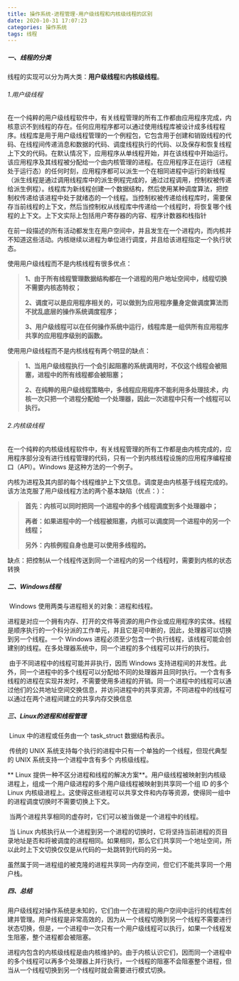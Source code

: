 ```yaml
---
title: 操作系统-进程管理-用户级线程和内核级线程的区别
date: 2020-10-31 17:07:23
categories: 操作系统
tags: 线程
---
```

##### 一、线程的分类

​	线程的实现可以分为两大类：**用户级线程**和**内核级线程**。

###### 1.用户级线程

​	在一个纯粹的用户级线程软件中，有关线程管理的所有工作都由应用程序完成，内核意识不到线程的存在。任何应用程序都可以通过使用线程库被设计成多线程程序。线程库是用于用户级线程管理的一个例程包，它包含用于创建和销毁线程的代码、在线程间传递消息和数据的代码、调度线程执行的代码、以及保存和恢复线程上下文的代码。在默认情况下，应用程序从单线程开始，并在该线程中开始运行。该应用程序及其线程被分配给一个由内核管理的进程。在应用程序正在运行（进程处于运行态）的任何时刻，应用程序都可以派生一个在相同进程中运行的新线程（派生线程是通过调用线程库中的派生例程完成的，通过过程调用，控制权被传递给派生例程）。线程库为新线程创建一个数据结构，然后使用某种调度算法，把控制权传递给该进程中处于就绪态的一个线程。当控制权被传递给线程库时，需要保存当前线程的上下文，然后当控制权从线程库中传递给一个线程时，将恢复哪个线程的上下文。上下文实际上包括用户寄存器的内容、程序计数器和栈指针

在前一段描述的所有活动都发生在用户空间中，并且发生在一个进程内，而内核并不知道这些活动。内核继续以进程为单位进行调度，并且给该进程指定一个执行状态。

使用用户级线程而不是内核线程有很多优点：

> **1、由于所有线程管理数据结构都在一个进程的用户地址空间中，线程切换不需要内核态特权；**
>
> **2、调度可以是应用程序相关的，可以做到为应用程序量身定做调度算法而不扰乱底层的操作系统调度程序；**
>
> **3、用户级线程可以在任何操作系统中运行，线程库是一组供所有应用程序共享的应用程序级别的函数。**

使用用户级线程而不是内核线程有两个明显的缺点：

> **1、当用户级线程执行一个会引起阻塞的系统调用时，不仅这个线程会被阻塞，进程中的所有线程都会被阻塞；**
>
> **2、在纯粹的用户级线程策略中，多线程应用程序不能利用多处理技术，内核一次只把一个进程分配给一个处理器，因此一次进程中只有一个线程可以执行。**



###### 2.内核级线程

在一个纯粹的内核级线程软件中，有关线程管理的所有工作都是由内核完成的，应用程序部分没有进行线程管理的代码，只有一个到内核线程设施的应用程序编程接口（API）。Windows 是这种方法的一个例子。

内核为进程及其内部的每个线程维护上下文信息。调度是由内核基于线程完成的。该方法克服了用户级线程方法的两个基本缺陷（优点：）：

> **首先：内核可以同时把同一个进程中的多个线程调度到多个处理器中；**
>
> **再者：如果进程中的一个线程被阻塞，内核可以调度同一个进程中的另一个线程；**
>
> **另外：内核例程自身也是可以使用多线程的。**

缺点：把控制从一个线程传送到同一个进程内的另一个线程时，需要到内核的状态转换



##### 二、Windows线程

​	Windows 使用两类与进程相关的对象：进程和线程。

​	进程是对应一个拥有内存、打开的文件等资源的用户作业或应用程序的实体。线程是顺序执行的一个科分派的工作单元，并且它是可中断的，因此，处理器可以切换到另一个线程。一个 Windows 进程必须至少包含一个执行线程，该线程可能会创建别的线程。在多处理器系统中，同一个进程的多个线程可以并行的执行。

​	由于不同进程中的线程可能并非执行，因而 Windows 支持进程间的并发性。此外，同一个进程中的多个线程可以分配给不同的处理器并且同时执行。一个含有多线程的进程在实现并发时，不需要使用多进程的开销。同一个进程中的线程可以通过他们的公共地址空间交换信息，并访问进程中的共享资源，不同进程中的线程可以通过在两个进程间建立的共享内存交换信息



##### 三、Linux的进程和线程管理

​	Linux 中的进程或任务由一个 task_struct 数据结构表示。

​	传统的 UNIX 系统支持每个执行的进程中只有一个单独的一个线程，但现代典型的 UNIX 系统支持一个进程中含有多个 内核级线程。

**	Linux 提供一种不区分进程和线程的解决方案**。用户级线程被映射到内核级进程上，组成一个用户级进程的多个用户级线程被映射到共享同一个组 ID 的多个 Linux 内核级进程上。这使得这些进程可以共享文件和内存等资源，使得同一组中的进程调度切换时不需要切换上下文。

​	当两个进程共享相同的虚存时，它们可以被当做是一个进程中的线程。

​	当 Linux 内核执行从一个进程到另一个进程的切换时，它将坚持当前进程的页目录地址是否和将被调度的进程相同。如果相同，那么它们共享同一个地址空间，所以此时上下文切换仅仅是从代码的一处跳转到代码的另一处。

​	虽然属于同一进程组的被克隆的进程共享同一内存空间，但它们不能共享同一个用户栈。



##### 四、总结

​	用户级线程对操作系统是未知的，它们由一个在进程的用户空间中运行的线程库创建并管理。用户线程是非常高效的，因为从一个线程切换到另一个线程不需要进行状态切换，但是，一个进程中一次只有一个用户级线程可以执行，如果一个线程发生阻塞，整个进程都会被阻塞。

​	进程内包含的内核级线程是由内核维护的。由于内核认识它们，因而同一个进程中的多个线程可以再多个处理器上并行执行，一个线程的阻塞不会阻塞整个进程，但当从一个线程切换到另一个线程时就会需要进行模式切换。